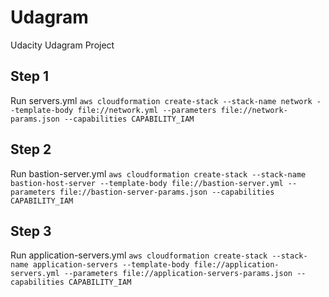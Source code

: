 # Udagram
Udacity Udagram Project

## Step 1
Run servers.yml
`aws cloudformation create-stack --stack-name network --template-body file://network.yml --parameters file://network-params.json --capabilities CAPABILITY_IAM`

## Step 2
Run bastion-server.yml
`aws cloudformation create-stack --stack-name bastion-host-server --template-body file://bastion-server.yml --parameters file://bastion-server-params.json --capabilities CAPABILITY_IAM`

## Step 3
Run application-servers.yml
`aws cloudformation create-stack --stack-name application-servers --template-body file://application-servers.yml --parameters file://application-servers-params.json --capabilities CAPABILITY_IAM`
